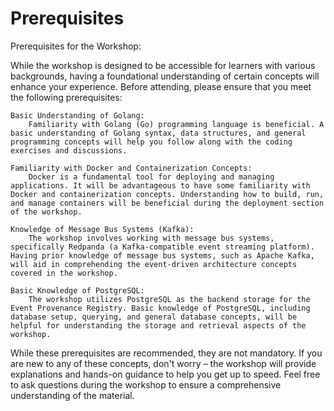 # Prerequisites

Prerequisites for the Workshop:

While the workshop is designed to be accessible for learners with various backgrounds, having a foundational understanding of certain concepts will enhance your experience. Before attending, please ensure that you meet the following prerequisites:

    Basic Understanding of Golang:
        Familiarity with Golang (Go) programming language is beneficial. A basic understanding of Golang syntax, data structures, and general programming concepts will help you follow along with the coding exercises and discussions.

    Familiarity with Docker and Containerization Concepts:
        Docker is a fundamental tool for deploying and managing applications. It will be advantageous to have some familiarity with Docker and containerization concepts. Understanding how to build, run, and manage containers will be beneficial during the deployment section of the workshop.

    Knowledge of Message Bus Systems (Kafka):
        The workshop involves working with message bus systems, specifically Redpanda (a Kafka-compatible event streaming platform). Having prior knowledge of message bus systems, such as Apache Kafka, will aid in comprehending the event-driven architecture concepts covered in the workshop.

    Basic Knowledge of PostgreSQL:
        The workshop utilizes PostgreSQL as the backend storage for the Event Provenance Registry. Basic knowledge of PostgreSQL, including database setup, querying, and general database concepts, will be helpful for understanding the storage and retrieval aspects of the workshop.

While these prerequisites are recommended, they are not mandatory. If you are new to any of these concepts, don't worry – the workshop will provide explanations and hands-on guidance to help you get up to speed. Feel free to ask questions during the workshop to ensure a comprehensive understanding of the material.